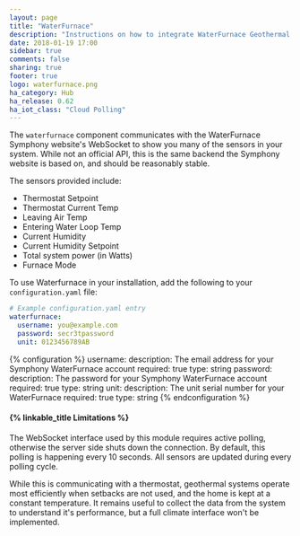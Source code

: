 ```yaml
---
layout: page
title: "WaterFurnace"
description: "Instructions on how to integrate WaterFurnace Geothermal System into Home Assistant."
date: 2018-01-19 17:00
sidebar: true
comments: false
sharing: true
footer: true
logo: waterfurnace.png
ha_category: Hub
ha_release: 0.62
ha_iot_class: "Cloud Polling"
---
```


The `waterfurnace` component communicates with the WaterFurnace
Symphony website's WebSocket to show you many of the sensors in your
system. While not an official API, this is the same backend the
Symphony website is based on, and should be reasonably stable.

The sensors provided include:
 - Thermostat Setpoint
 - Thermostat Current Temp
 - Leaving Air Temp
 - Entering Water Loop Temp
 - Current Humidity
 - Current Humidity Setpoint
 - Total system power (in Watts)
 - Furnace Mode

To use Waterfurnace in your installation, add the following to your `configuration.yaml` file:

```yaml
# Example configuration.yaml entry
waterfurnace:
  username: you@example.com
  password: secr3tpassword
  unit: 0123456789AB
```

{% configuration %}
username:
    description: The email address for your Symphony WaterFurnace account
    required: true
    type: string
password:
    description: The password for your Symphony WaterFurnace account
    required: true
    type: string
unit:
    description: The unit serial number for your WaterFurnace
    required: true
    type: string
{% endconfiguration %}


#### {% linkable_title Limitations %}

The WebSocket interface used by this module requires active polling,
otherwise the server side shuts down the connection. By default, this
polling is happening every 10 seconds. All sensors are updated during
every polling cycle.

While this is communicating with a thermostat, geothermal systems
operate most efficiently when setbacks are not used, and the home is
kept at a constant temperature. It remains useful to collect the data
from the system to understand it's performance, but a full climate
interface won't be implemented.
